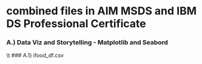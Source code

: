 # combined files in AIM MSDS and IBM DS Professional Certificate
### A.) Data Viz and Storytelling - Matplotlib and Seabord
\t ### A.1) ifood_df.csv
